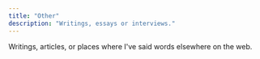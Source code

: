 ```yaml
---
title: "Other"
description: "Writings, essays or interviews."
---
```


Writings, articles, or places where I've said words elsewhere on the web.
